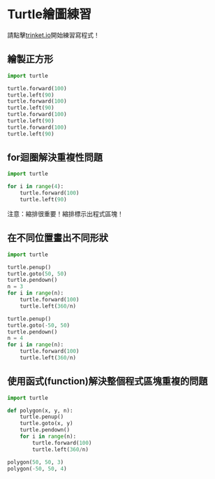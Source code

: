 # Turtle繪圖練習

請點擊[trinket.io](https://trinket.io/)開始練習寫程式！

## 繪製正方形

```python
import turtle

turtle.forward(100)
turtle.left(90)
turtle.forward(100)
turtle.left(90)
turtle.forward(100)
turtle.left(90)
turtle.forward(100)
turtle.left(90)
```

## for迴圈解決重複性問題
```python
import turtle

for i in range(4):
    turtle.forward(100)
    turtle.left(90)
```
注意：縮排很重要！縮排標示出程式區塊！

## 在不同位置畫出不同形狀
```python
import turtle

turtle.penup()
turtle.goto(50, 50)
turtle.pendown()
n = 3
for i in range(n):
    turtle.forward(100)
    turtle.left(360/n)

turtle.penup()
turtle.goto(-50, 50)
turtle.pendown()
n = 4
for i in range(n):
    turtle.forward(100)
    turtle.left(360/n)
```

## 使用函式(function)解決整個程式區塊重複的問題
```python
import turtle

def polygon(x, y, n):
    turtle.penup()
    turtle.goto(x, y)
    turtle.pendown()
    for i in range(n):
        turtle.forward(100)
        turtle.left(360/n)

polygon(50, 50, 3)
polygon(-50, 50, 4)
```
